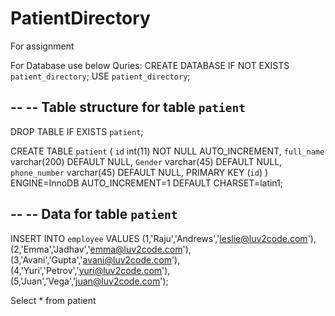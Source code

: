 # PatientDirectory
For assignment

For Database use below Quries:
CREATE DATABASE  IF NOT EXISTS `patient_directory`;
USE `patient_directory`;

--
-- Table structure for table `patient`
--

DROP TABLE IF EXISTS `patient`;

CREATE TABLE `patient` (
  `id` int(11) NOT NULL AUTO_INCREMENT,
  `full_name` varchar(200) DEFAULT NULL,
  `Gender` varchar(45) DEFAULT NULL,
  `phone_number` varchar(45) DEFAULT NULL,
  PRIMARY KEY (`id`)
) ENGINE=InnoDB AUTO_INCREMENT=1 DEFAULT CHARSET=latin1;

--
-- Data for table `patient`
--

INSERT INTO `employee` VALUES 
	(1,'Raju','Andrews','leslie@luv2code.com'),
	(2,'Emma','Jadhav','emma@luv2code.com'),
	(3,'Avani','Gupta','avani@luv2code.com'),
	(4,'Yuri','Petrov','yuri@luv2code.com'),
	(5,'Juan','Vega','juan@luv2code.com');

Select * from patient
